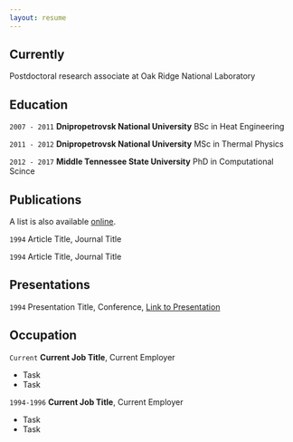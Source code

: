 ```yaml
---
layout: resume
---
```

## Currently

Postdoctoral research associate at Oak Ridge National Laboratory

## Education

`2007 - 2011`
__Dnipropetrovsk National University__
BSc in Heat Engineering

`2011 - 2012`
__Dnipropetrovsk National University__
MSc in Thermal Physics

`2012 - 2017`
__Middle Tennessee State University__
PhD in Computational Scince

<!-- ## Awards

`2012`
Name of Award, Organization  -->

## Publications

A list is also available [online](https://scholar.google.com/citations?user=kaCEch8AAAAJ&hl=en).

<!-- ### Journals -->

`1994`
Article Title, Journal Title

`1994`
Article Title, Journal Title

<!-- ### Books

`1994`
Book Title, Journal Title

`1994`
Book Title, Journal Title -->


## Presentations

`1994`
Presentation Title, Conference, <a href="https://MyWebsite.tld/presentation1">Link to Presentation</a>


## Occupation

`Current`
__Current Job Title__, Current Employer 

- Task
- Task

`1994-1996`
__Current Job Title__, Current Employer 

- Task
- Task



<!-- ### Footer

Last updated: May 2013 -->


